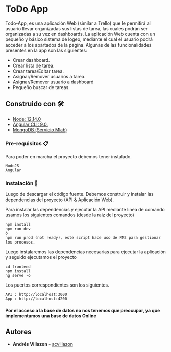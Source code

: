# ToDo App

Todo-App, es una aplicación Web (similar a Trello) que le permitirá al usuario llevar organizadas sus listas de tarea, las cuales podrán ser organizadas a su vez en dashboards. La aplicación Web cuenta con un pequeño y básico sistema de logeo, mediante el cual el usuario podrá acceder a los apartados de la pagina. Algunas de las funcionalidades presentes en la app son las siguientes:


* Crear dashboard.
* Crear lista de tarea.
* Crear tarea/Editar tarea.
* Asignar/Remover usuarios a tarea.
* Asignar/Remover usuario a dashboard
* Pequeño buscar de tareas.

## Construido con 🛠️

* [Node: 12.14.0](https://nodejs.org/en/)
* [Angular CLI: 9.0.](https://angular.io)
* [MongoDB (Servicio Mlab)](https://mlab.com)

### Pre-requisitos 📋

Para poder en marcha el proyecto debemos tener instalado.

```
NodeJS
Angular
```

### Instalación 🔧

Luego de descargar el código fuente. 
Debemos construir y instalar las dependencias del proyecto (API & Aplicación Web).

Para instalar las dependencias y ejecutar la API mediante linea de comando usamos los siguientes comandos (desde la raiz del proyecto)

```
npm install
npm run dev
ó
npm run prod (not ready), este script hace uso de PM2 para gestionar los procesos.
```

Luego instalaremos las dependencias necesarias para ejecutar la aplicación y seguido ejecutamos el proyecto

```
cd frontend
npm install
ng serve -o 

```

Los puertos correspondientes son los siguientes.
```
API : http://localhost:3000
App : http://localhost:4200
```

#### Por el acceso a la base de datos no nos tenemos que preocupar, ya que implementamos una base de datos Online
## Autores 

* **Andrés Villazon** - [acvillazon](https://github.com/acvillazon)
